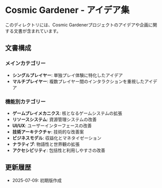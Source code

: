 # Cosmic Gardener - アイデア集

このディレクトリには、Cosmic Gardenerプロジェクトのアイデアや企画に関する文書が含まれています。

## 文書構成

### メインカテゴリー
- **シングルプレイヤー**: 単独プレイ体験に特化したアイデア
- **マルチプレイヤー**: 複数プレイヤー間のインタラクションを重視したアイデア

### 機能別カテゴリー
- **ゲームプレイメカニクス**: 核となるゲームシステムの拡張
- **リソースシステム**: 資源管理システムの改善
- **UI/UX**: ユーザーインターフェースの改善
- **技術アーキテクチャ**: 技術的な改善案
- **ビジネスモデル**: 収益化とマネタイゼーション
- **ナラティブ**: 物語性と世界観の拡張
- **アクセシビリティ**: 包括性と利用しやすさの改善

## 更新履歴
- 2025-07-09: 初期版作成